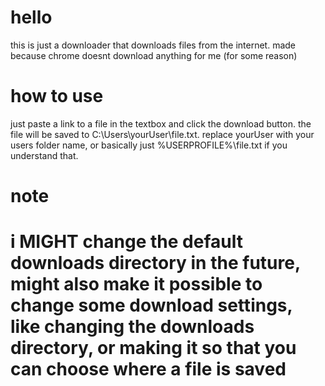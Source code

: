 # hello
this is just a downloader that downloads files from the internet.
made because chrome doesnt download anything for me (for some reason)
# how to use
just paste a link to a file in the textbox and click the download button.
the file will be saved to C:\Users\yourUser\file.txt. replace yourUser
with your users folder name, or basically just %USERPROFILE%\file.txt if you
understand that.
# note
# i MIGHT change the default downloads directory in the future, might also make it possible to change some download settings, like changing the downloads directory, or making it so that you can choose where a file is saved
